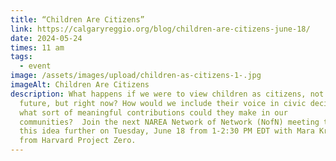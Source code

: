 ```yaml
---
title: “Children Are Citizens”
link: https://calgaryreggio.org/blog/children-are-citizens-june-18/
date: 2024-05-24
times: 11 am
tags:
  - event
image: /assets/images/upload/children-as-citizens-1-.jpg
imageAlt: Children Are Citizens
description: What happens if we were to view children as citizens, not of the
  future, but right now? How would we include their voice in civic decisions and
  what sort of meaningful contributions could they make in our
  communities?  Join the next NAREA Network of Network (NofN) meeting to explore
  this idea further on Tuesday, June 18 from 1-2:30 PM EDT with Mara Krechevsky,
  from Harvard Project Zero.
---
```

